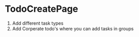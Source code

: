 # TodoCreatePage

1. Add different task types
2. Add Corperate todo's where you can add tasks in groups
